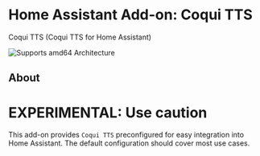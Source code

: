 # Home Assistant Add-on: Coqui TTS

Coqui TTS (Coqui TTS for Home Assistant)

![Supports amd64 Architecture][amd64-shield]

## About

# EXPERIMENTAL: Use caution

This add-on provides `Coqui TTS` preconfigured for easy integration into Home Assistant. The default configuration should cover most use cases.

[amd64-shield]: https://img.shields.io/badge/amd64-yes-green.svg
